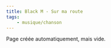 ```yaml
---
title: Black M - Sur ma route
tags:
    - musique/chanson
---
```


Page créée automatiquement, mais vide.
